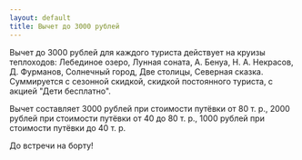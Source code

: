 ```yaml
---
layout: default
title: Вычет до 3000 рублей
---
```


Вычет до 3000 рублей для каждого туриста действует на круизы теплоходов: Лебединое озеро, Лунная соната, А. Бенуа, Н. А. Некрасов, Д. Фурманов, Солнечный город, Две столицы, Северная сказка. Суммируется с сезонной скидкой, скидкой постоянного туриста, с акцией "Дети бесплатно".

Вычет составляет 3000 рублей при стоимости путёвки от 80 т. р., 2000 рублей при стоимости путёвки от 40 до 80 т. р., 1000 рублей при стоимости путёвки до 40 т. р.

До встречи на борту! 